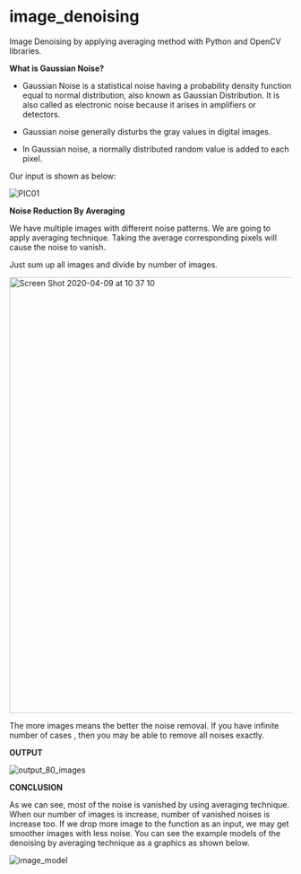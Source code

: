 # image_denoising
Image Denoising by applying averaging method with Python and OpenCV libraries.

**What is Gaussian Noise?**

- Gaussian Noise is a statistical noise having a probability density function equal to normal distribution, also known as Gaussian Distribution. It is also called as electronic noise because it arises in amplifiers or detectors.

- Gaussian noise generally disturbs the gray values in digital images.
- In Gaussian noise, a normally distributed random value is added to each pixel.

Our input is shown as below:

![PIC01](https://user-images.githubusercontent.com/32989239/78870141-588e9b00-7a4e-11ea-8174-d83fab555110.jpg)

**Noise Reduction By Averaging**

We have multiple images with different noise patterns. We are going to apply averaging technique. Taking the average  corresponding pixels will cause the noise to vanish.

Just sum up all images and divide by number of images.

<img width="777" alt="Screen Shot 2020-04-09 at 10 37 10" src="https://user-images.githubusercontent.com/32989239/78870033-27ae6600-7a4e-11ea-8368-6c7eb9f0e691.png">


The more images means the better the noise removal. If you have infinite number of  cases , then you may be able to remove all noises exactly.

**OUTPUT**

![output_80_images](https://user-images.githubusercontent.com/32989239/78870333-9db2cd00-7a4e-11ea-934b-8d2b284efc14.jpg)

**CONCLUSION**

As we can see, most of the noise is vanished by using averaging technique. When our number of images is increase, number of vanished noises is increase too. If we drop more image to the function as an input, we may get smoother images with less noise. You can see the example models of the denoising by averaging technique as a graphics as shown below.


![image_model](https://user-images.githubusercontent.com/32989239/78870238-7a881d80-7a4e-11ea-851d-ae909919867f.png)
